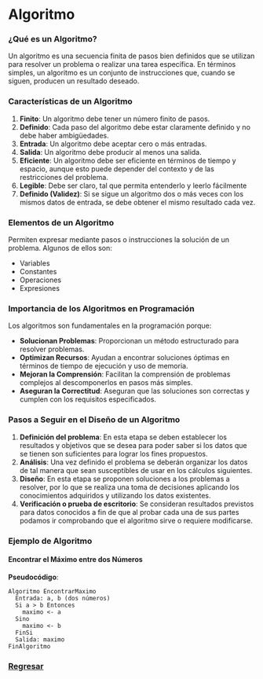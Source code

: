 # Algoritmo

### ¿Qué es un Algoritmo?

Un algoritmo es una secuencia finita de pasos bien definidos que se utilizan para resolver un problema o realizar una tarea específica. En términos simples, un algoritmo es un conjunto de instrucciones que, cuando se siguen, producen un resultado deseado.

### Características de un Algoritmo

1. **Finito**: Un algoritmo debe tener un número finito de pasos.
2. **Definido**: Cada paso del algoritmo debe estar claramente definido y no debe haber ambigüedades.
3. **Entrada**: Un algoritmo debe aceptar cero o más entradas.
4. **Salida**: Un algoritmo debe producir al menos una salida.
5. **Eficiente**: Un algoritmo debe ser eficiente en términos de tiempo y espacio, aunque esto puede depender del contexto y de las restricciones del problema.
6. **Legible**: Debe ser claro, tal que permita entenderlo y leerlo fácilmente
7. **Definido (Validez)**: Si se sigue un algoritmo dos o más veces con los mismos datos de entrada, se debe obtener el mismo resultado cada vez.

### Elementos de un Algoritmo

Permiten expresar mediante pasos o instrucciones la solución de un problema. Algunos de ellos son:

- Variables
- Constantes
- Operaciones
- Expresiones


### Importancia de los Algoritmos en Programación

Los algoritmos son fundamentales en la programación porque:

- **Solucionan Problemas**: Proporcionan un método estructurado para resolver problemas.
- **Optimizan Recursos**: Ayudan a encontrar soluciones óptimas en términos de tiempo de ejecución y uso de memoria.
- **Mejoran la Comprensión**: Facilitan la comprensión de problemas complejos al descomponerlos en pasos más simples.
- **Aseguran la Correctitud**: Aseguran que las soluciones son correctas y cumplen con los requisitos especificados.

### Pasos a Seguir en el Diseño de un Algoritmo

1. **Definición del problema**: En esta etapa se deben establecer los resultados y objetivos que se desea para poder saber si los datos que se tienen son suficientes para lograr los fines propuestos.
2. **Análisis**: Una vez definido el problema se deberán organizar los datos de tal manera que sean susceptibles de usar en los cálculos siguientes.
3. **Diseño**: En esta etapa se proponen soluciones a los problemas a resolver, por lo que se realiza una toma de decisiones aplicando los conocimientos adquiridos y utilizando los datos existentes.
4. **Verificación o prueba de escritorio**: Se consideran resultados previstos para datos conocidos a fin de que al probar cada una de sus partes podamos ir comprobando que el algoritmo sirve o requiere modificarse.



### Ejemplo de Algoritmo

#### Encontrar el Máximo entre dos Números

**Pseudocódigo**:

```plaintext
Algoritmo EncontrarMaximo
  Entrada: a, b (dos números)
  Si a > b Entonces
    maximo <- a
  Sino
    maximo <- b
  FinSi
  Salida: maximo
FinAlgoritmo
```

### [Regresar](README.md)
